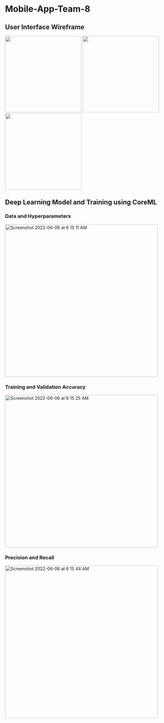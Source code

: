 # Mobile-App-Team-8

## User Interface Wireframe
<img src="https://user-images.githubusercontent.com/54528672/172507648-967d7ffc-1b30-4648-8b85-04db9a7e5954.jpeg" height="250"> <img src="https://user-images.githubusercontent.com/54528672/172507767-e22d17d4-6f68-45a9-bcc5-901bd15791fd.jpeg" height="250"> <img src="https://user-images.githubusercontent.com/54528672/168498599-4982b3c2-a1ef-4d84-a3b2-71330438e15d.jpeg" height="250">

## Deep Learning Model and Training using CoreML
### Data and Hyperparameters
<img width="500" alt="Screenshot 2022-06-06 at 6 15 11 AM" src="https://user-images.githubusercontent.com/54528672/172070963-6436a5cc-525e-4307-a7b4-0c2abe25f755.png">

### Training and Validation Accuracy
<img width="500" alt="Screenshot 2022-06-06 at 6 15 25 AM" src="https://user-images.githubusercontent.com/54528672/172070982-dc4142ec-6397-4db6-a446-917da37a8046.png">

### Precision and Recall
<img width="500" alt="Screenshot 2022-06-06 at 6 15 44 AM" src="https://user-images.githubusercontent.com/54528672/172070999-1275dca1-820e-4148-a287-6059331f27e9.png">
